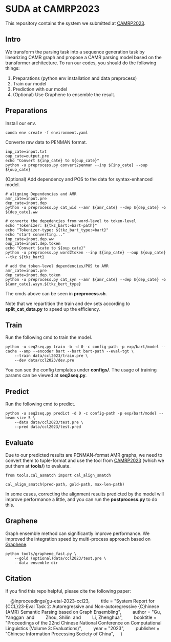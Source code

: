 # SUDA at CAMRP2023

This repository contains the system we submitted at [CAMRP2023](https://github.com/GoThereGit/Chinese-AMR). 


## Intro

We transform the parsing task into a sequence generation task by linearizing CAMR graph and propose a CAMR parsing model based on the transformer architecture. To run our codes, you should do the following things:

1. Preparations (python env installation and data preprocess)
2. Train our model
3. Prediction with our model
4. (Optional) Use Graphene to ensemble the result. 


## Preparations

Install our env. 

    conda env create -f environment.yaml

Converte raw data to PENMAN format.

    inp_cate=input.txt
    oup_cate=output.pre
    echo "Convert ${inp_cate} to ${oup_cate}"
    python -u preprocess.py convert2penman --inp ${inp_cate} --oup ${oup_cate}

(Optional) Add dependency and POS to the data for syntax-enhanced model.

    # aligning Dependencies and AMR
    amr_cate=input.pre
    dep_cate=input.dep
    python -u preprocess.py cat_wid --amr ${amr_cate} --dep ${dep_cate} -o ${dep_cate}.ww

    # converte the depedencies from word-level to token-level
    echo "Tokenizer: ${tkz_bart:=bart-path}"
    echo "Tokenizer-type: ${tkz_bart_type:=bart}"
    echo "start converting..."
    inp_cate=input.dep.ww
    oup_cate=input.dep.token
    echo "Convert $cate to ${oup_cate}"
    python -u preprocess.py word2token --inp ${inp_cate} --oup ${oup_cate} --tkz ${tkz_bart}

    # add the token-level dependencies/POS to AMR
    amr_cate=input.pre
    dep_cate=input.dep.token
    python -u preprocess.py cat_syn --amr ${amr_cate} --dep ${dep_cate} -o ${amr_cate}.wsyn.${tkz_bert_type}

The cmds above can be seen in **preprocess.sh**.

Note that we repartition the train and dev sets according to **split_cat_data.py** to speed up the efficiency.

## Train

Run the following cmd to train the model. 

    python -u seq2seq.py train -b -d 0 -c config-path -p exp/bart/model --cache --amp --encoder bart --bart bart-path --eval-tgt \
        --train data/ccl2023/train.pre \
        --dev data/ccl2023/dev.pre

You can see the config templates under **configs/**. The usage of training params can be viewed at **seq2seq.py**. 

## Predict

Run the following cmd to predict. 

    python -u seq2seq.py predict -d 0 -c config-path -p exp/bart/model --beam-size 5 \
        --data data/ccl2023/test.pre \
        --pred data/ccl2023/test.pred


## Evaluate

Due to our predicted results are PENMAN-format AMR graphs, we need to convert them to tuple-format and use the tool from [CAMRP2023](https://github.com/GoThereGit/Chinese-AMR) (which we put them at **tools/**) to evaluate. 

    from tools.cal_asmatch import cal_align_smatch
    
    cal_align_smatch(pred-path, gold-path, max-len-path)

In some cases, correcting the alignment results predicted by the model will improve performance a little, and you can run the **postprocess.py** to do this.

## Graphene

Graph ensemble method can significantly improve performance. We improved the integration speed by multi-process approach based on [Graphene](https://github.com/IBM/graph_ensemble_learning). 

    python tools/graphene_fast.py \
        --gold (optional)data/ccl2023/test.pre \
        --data ensemble-dir

## Citation
If you find this repo helpful, please cite the following paper:

    @inproceedings{gu-etal-2023-ccl23,
        title = "System Report for {CCL}23-Eval Task 2: Autoregressive and Non-autoregressive {C}hinese {AMR} Semantic Parsing based on Graph Ensembling",
        author = "Gu, Yanggan  and
        Zhou, Shilin  and
        Li, Zhenghua",
        booktitle = "Proceedings of the 22nd Chinese National Conference on Computational Linguistics (Volume 3: Evaluations)",
        year = "2023",
        publisher = "Chinese Information Processing Society of China",
    }

